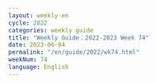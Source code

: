 ```yaml
---
layout: weekly-en
cycle: 2022
categories: weekly guide
title: "Weekly Guide：2022-2023 Week 74"
date: 2023-06-04
permalink: "/en/guide/2022/wk74.html"
weekNum: 74
language: English
---
```

